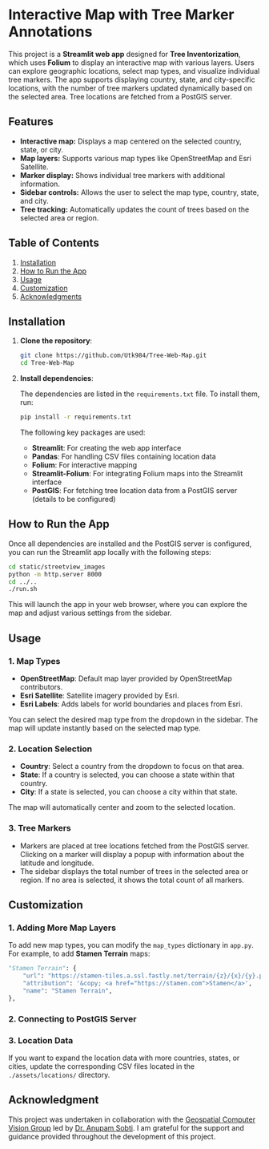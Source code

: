 # Interactive Map with Tree Marker Annotations

This project is a **Streamlit web app** designed for **Tree Inventorization**, which uses **Folium** to display an interactive map with various layers. Users can explore geographic locations, select map types, and visualize individual tree markers. The app supports displaying country, state, and city-specific locations, with the number of tree markers updated dynamically based on the selected area. Tree locations are fetched from a PostGIS server.

## Features

- **Interactive map:** Displays a map centered on the selected country, state, or city.
- **Map layers:** Supports various map types like OpenStreetMap and Esri Satellite.
- **Marker display:** Shows individual tree markers with additional information.
- **Sidebar controls:** Allows the user to select the map type, country, state, and city.
- **Tree tracking:** Automatically updates the count of trees based on the selected area or region.

## Table of Contents

1. [Installation](#installation)
2. [How to Run the App](#how-to-run-the-app)
3. [Usage](#usage)
4. [Customization](#customization)
5. [Acknowledgments](#acknowledgment)

## Installation

1. **Clone the repository**:

    ```bash
    git clone https://github.com/Utk984/Tree-Web-Map.git
    cd Tree-Web-Map
    ```

2. **Install dependencies**:

    The dependencies are listed in the `requirements.txt` file. To install them, run:

    ```bash
    pip install -r requirements.txt
    ```

    The following key packages are used:
    
    - **Streamlit**: For creating the web app interface
    - **Pandas**: For handling CSV files containing location data
    - **Folium**: For interactive mapping
    - **Streamlit-Folium**: For integrating Folium maps into the Streamlit interface
    - **PostGIS**: For fetching tree location data from a PostGIS server (details to be configured)

## How to Run the App

Once all dependencies are installed and the PostGIS server is configured, you can run the Streamlit app locally with the following steps:

```bash
cd static/streetview_images
python -m http.server 8000
cd ../..
./run.sh
```

This will launch the app in your web browser, where you can explore the map and adjust various settings from the sidebar.

## Usage

### 1. **Map Types**

- **OpenStreetMap**: Default map layer provided by OpenStreetMap contributors.
- **Esri Satellite**: Satellite imagery provided by Esri.
- **Esri Labels**: Adds labels for world boundaries and places from Esri.

You can select the desired map type from the dropdown in the sidebar. The map will update instantly based on the selected map type.

### 2. **Location Selection**

- **Country**: Select a country from the dropdown to focus on that area.
- **State**: If a country is selected, you can choose a state within that country.
- **City**: If a state is selected, you can choose a city within that state.

The map will automatically center and zoom to the selected location.

### 3. **Tree Markers**

- Markers are placed at tree locations fetched from the PostGIS server. Clicking on a marker will display a popup with information about the latitude and longitude.
- The sidebar displays the total number of trees in the selected area or region. If no area is selected, it shows the total count of all markers.

## Customization

### 1. **Adding More Map Layers**

To add new map types, you can modify the `map_types` dictionary in `app.py`. For example, to add **Stamen Terrain** maps:

```python
"Stamen Terrain": {
    "url": "https://stamen-tiles.a.ssl.fastly.net/terrain/{z}/{x}/{y}.png",
    "attribution": '&copy; <a href="https://stamen.com">Stamen</a>',
    "name": "Stamen Terrain",
},
```

### 2. **Connecting to PostGIS Server**

### 3. **Location Data**

If you want to expand the location data with more countries, states, or cities, update the corresponding CSV files located in the `./assets/locations/` directory.

## Acknowledgment

This project was undertaken in collaboration with the [Geospatial Computer Vision Group](https://anupamsobti.github.io/geospatial-computer-vision/) led by [Dr. Anupam Sobti](https://anupamsobti.github.io/). I am grateful for the support and guidance provided throughout the development of this project.
